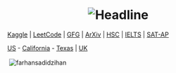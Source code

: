 <h1 align=center>
    <img src="https://readme-typing-svg.herokuapp.com?font=Poppins&size=32&duration=3500&color=C9D1D1FF&center=true&width=600&lines=Co-Founder;RoyalStruct" alt="Headline" />
</h1>

[Kaggle](https://www.kaggle.com/farhansadidzihan) | [LeetCode](https://leetcode.com/u/farhansadidzihan/) | [GFG](https://www.geeksforgeeks.org/user/farhansadidzihan67/) | [ArXiv](https://arxiv.org/) | 
[HSC](https://eboardresults.com/v2/home?lang=en) | [IELTS](https://ielts.idp.com/bangladesh) | [SAT-AP](https://www.collegeboard.org/) 

[US](https://apply.commonapp.org/dashboard) - [California](https://apply.universityofcalifornia.edu/my-application/) - [Texas](https://applytexas.org/) | [UK](https://www.ucas.com/dashboard#/)

<p>&nbsp;<img align="center" src="https://github-readme-stats.vercel.app/api?username=farhansadidzihan&show_icons=true&locale=en&theme=radical" alt="farhansadidzihan" /></p>
